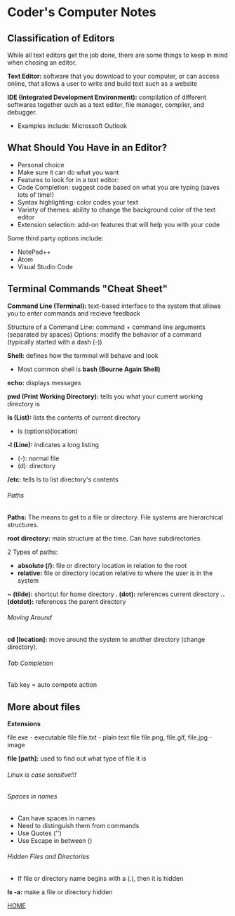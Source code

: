 # Coder's Computer Notes

## Classification of Editors

While all text editors get the job done, there are some things to keep in mind when chosing an editor.

**Text Editor:** software that you download to your computer, or can access online, that allows a user to write and build text such as a website

**IDE (Integrated Development Environment):** compilation of different softwares together such as a text editor, file manager, complier, and debugger. 
- Examples include: Microssoft Outlook

## What Should You Have in an Editor?

- Personal choice
- Make sure it can do what you want 
- Features to look for in a text editor:
-   Code Completion: suggest code based on what you are typing (saves lots of time!)
-   Syntax highlighting: color codes your text
-   Variety of themes: ability to change the background color of the text editor 
-   Extension selection: add-on features that will help you with your code

Some third party options include:
- NotePad++
- Atom
- Visual Studio Code

## Terminal Commands "Cheat Sheet"

**Command Line (Terminal):** text-based interface to the system that allows you to enter commands and recieve feedback

Structure of a Command Line: command + command line arguments (separated by spaces)
Options: modify the behavior of a command (typically started with a dash (-))

**Shell:** defines how the terminal will behave and look
- Most common shell is **bash (Bourne Again Shell)**

**echo:** displays messages 

**pwd (Print Working Directory):** tells you what your current working directory is

**ls (List):** lists the contents of current directory
- ls (options)(location)

**-l (Line):** indicates a long listing
- (-): normal file
- (d): directory

**/etc:** tells ls to list directory's contents

###### Paths

**Paths:** The means to get to a file or directory. File systems are hierarchical structures.

**root directory:** main structure at the time. Can have subdirectories. 

2 Types of paths:
 - **absolute (/):** file or directory location in relation to the root
 - **relative:** file or directory location relative to where the user is in the system

**~ (tilde):** shortcut for home directory
**. (dot):** references current directory
**.. (dotdot):** references the parent directory 

###### Moving Around

**cd [location]:** move around the system to another directory (change directory).

###### Tab Completion

Tab key = auto compete action 

## More about files

**Extensions**

file.exe - executable file
file.txt - plain text file
file.png, file.gif, file.jpg - image

**file [path]:** used to find out what type of file it is

###### Linux is case sensitve!!!

###### Spaces in names

- Can have spaces in names
- Need to distinguish them from commands
-   Use Quotes ('')
-   Use Escape in between (\)

###### Hidden Files and Directories

- If file or directory name begins with a (.), then it is hidden

**ls -a:** make a file or directory hidden

[HOME](README.md)
